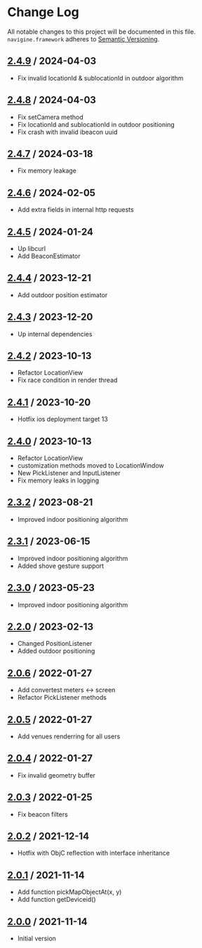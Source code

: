 # Change Log
All notable changes to this project will be documented in this file.
`navigine.framework` adheres to [Semantic Versioning](http://semver.org/).

## [2.4.9](https://github.com/Navigine/navigine_ios_framework/releases/tag/v.2.4.9) / 2024-04-03
* Fix invalid locationId & sublocationId in outdoor algorithm

## [2.4.8](https://github.com/Navigine/navigine_ios_framework/releases/tag/v.2.4.8) / 2024-04-03
* Fix setCamera method
* Fix locationId and sublocationId in outdoor positioning
* Fix crash with invalid ibeacon uuid

## [2.4.7](https://github.com/Navigine/navigine_ios_framework/releases/tag/v.2.4.7) / 2024-03-18
* Fix memory leakage

## [2.4.6](https://github.com/Navigine/navigine_ios_framework/releases/tag/v.2.4.6) / 2024-02-05
* Add extra fields in internal http requests

## [2.4.5](https://github.com/Navigine/navigine_ios_framework/releases/tag/v.2.4.5) / 2024-01-24
* Up libcurl
* Add BeaconEstimator

## [2.4.4](https://github.com/Navigine/navigine_ios_framework/releases/tag/v.2.4.4) / 2023-12-21
* Add outdoor position estimator

## [2.4.3](https://github.com/Navigine/navigine_ios_framework/releases/tag/v.2.4.3) / 2023-12-20
* Up internal dependencies

## [2.4.2](https://github.com/Navigine/navigine_ios_framework/releases/tag/v.2.4.2) / 2023-10-13
* Refactor LocationView
* Fix race condition in render thread

## [2.4.1](https://github.com/Navigine/navigine_ios_framework/releases/tag/v.2.4.1) / 2023-10-20
* Hotfix ios deployment target 13

## [2.4.0](https://github.com/Navigine/navigine_ios_framework/releases/tag/v.2.4.0) / 2023-10-13
* Refactor LocationView
* customization methods moved to LocationWindow
* New PickListener and InputListener
* Fix memory leaks in logging

## [2.3.2](https://github.com/Navigine/navigine_ios_framework/releases/tag/v.2.3.2) / 2023-08-21
* Improved indoor positioning algorithm

## [2.3.1](https://github.com/Navigine/navigine_ios_framework/releases/tag/v.2.3.1) / 2023-06-15
* Improved indoor positioning algorithm
* Added shove gesture support

## [2.3.0](https://github.com/Navigine/navigine_ios_framework/releases/tag/v.2.3.0) / 2023-05-23
* Improved indoor positioning algorithm

## [2.2.0](https://github.com/Navigine/navigine_ios_framework/releases/tag/v.2.2.0) / 2023-02-13
* Changed PositionListener
* Added outdoor positioning

## [2.0.6](https://github.com/Navigine/navigine_ios_framework/releases/tag/v.2.0.6) / 2022-01-27
* Add convertest meters <-> screen
* Refactor PickListener methods

## [2.0.5](https://github.com/Navigine/navigine_ios_framework/releases/tag/v.2.0.5) / 2022-01-27
* Add venues renderring for all users

## [2.0.4](https://github.com/Navigine/navigine_ios_framework/releases/tag/v.2.0.4) / 2022-01-27
* Fix invalid geometry buffer

## [2.0.3](https://github.com/Navigine/navigine_ios_framework/releases/tag/v.2.0.3) / 2022-01-25
* Fix beacon filters

## [2.0.2](https://github.com/Navigine/navigine_ios_framework/releases/tag/v.2.0.2) / 2021-12-14
* Hotfix with ObjC reflection with interface inheritance

## [2.0.1](https://github.com/Navigine/navigine_ios_framework/releases/tag/v.2.0.1) / 2021-11-14
* Add function pickMapObjectAt(x, y)
* Add function getDeviceid()

## [2.0.0](https://github.com/Navigine/navigine_ios_framework/releases/tag/v.2.0.0) / 2021-11-14
* Initial version
